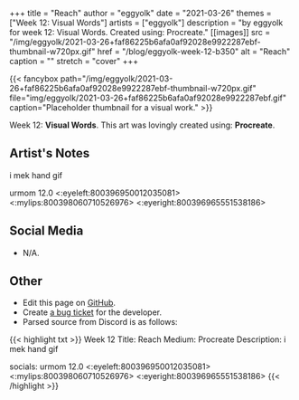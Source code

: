 +++
title =       "Reach"
author =      "eggyolk"
date =        "2021-03-26"
themes =      ["Week 12: Visual Words"]
artists =     ["eggyolk"]
description = "by eggyolk for week 12: Visual Words. Created using: Procreate."
[[images]]
      src = "/img/eggyolk/2021-03-26+faf86225b6afa0af92028e9922287ebf-thumbnail-w720px.gif"
      href = "/blog/eggyolk-week-12-b350"
      alt = "Reach"
      caption = ""
      stretch = "cover"
+++


{{< fancybox path="/img/eggyolk/2021-03-26+faf86225b6afa0af92028e9922287ebf-thumbnail-w720px.gif" file="img/eggyolk/2021-03-26+faf86225b6afa0af92028e9922287ebf.gif" caption="Placeholder thumbnail for a visual work." >}}


Week 12: **Visual Words**. This art was lovingly created using: **Procreate**.

## Artist's Notes

i mek hand gif 

urmom 12.0 <:eyeleft:800396950012035081> <:mylips:800398060710526976> <:eyeright:800396965551538186>

## Social Media

- N/A.

## Other

- Edit this page on [GitHub](https://github.com/teaminkling/web-refresh/edit/main/content/blog/eggyolk-week-12-b350.md).
- Create [a bug ticket](https://github.com/teaminkling/web-refresh/issues/new?assignees=&labels=bug&template=problem-report.md&title=) for the developer.
- Parsed source from Discord is as follows:

{{< highlight txt >}}
Week 12
Title: Reach
Medium: Procreate
Description: i mek hand gif 

socials: urmom 12.0 <:eyeleft:800396950012035081> <:mylips:800398060710526976> <:eyeright:800396965551538186>
{{< /highlight >}}